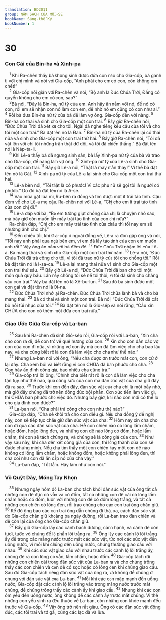 ```yaml
---
translation: BD2011
group: NĂM SÁCH CỦA MÔI-SE
bookName: Sáng-thế Ký 
bookNumber: 1
---
```


<div class="title"><h1>30</h1><h3>Con Cái của Bin-ha và Xinh-pa</h3></div>
<span class="verse sa_30_1"> <sup>1</sup> Khi Ra-chên thấy bà không sinh được đứa con nào cho Gia-cốp, bà ganh tị với chị mình và nói với Gia-cốp, “Anh phải cho em có con, còn không em chết!” <br/></span>
<span class="verse sa_30_2"> <sup>2</sup> Gia-cốp nổi giận với Ra-chên và nói, “Bộ anh là Ðức Chúa Trời, Ðấng có quyền không cho em có con, sao?”<br/></span>
<span class="verse sa_30_3"> <sup>3</sup>Bà nói, “Ðây là Bin-ha, nữ tỳ của em. Anh hãy ăn nằm với nó, để nó có con, rồi em sẽ nhận con nó làm con em, để nhờ nó em cũng có con như ai.” </span>
<span class="verse sa_30_4"><sup>4</sup> Rồi bà đưa Bin-ha nữ tỳ của bà để làm vợ ông. Gia-cốp đến với nàng. </span>
<span class="verse sa_30_5"><sup>5</sup> Bin-ha có thai và sinh cho Gia-cốp một con trai. </span>
<span class="verse sa_30_6"><sup>6</sup> Bấy giờ Ra-chên nói, “Ðức Chúa Trời đã xét xử cho tôi. Ngài đã nghe tiếng kêu cầu của tôi và cho tôi một con trai.” Bà đặt tên nó là Ðan. </span>
<span class="verse sa_30_7"><sup>7</sup> Bin-ha nữ tỳ của Ra-chên lại có thai nữa và sinh cho Gia-cốp một con trai thứ hai. </span>
<span class="verse sa_30_8"><sup>8</sup> Bấy giờ Ra-chên nói, “Tôi đã vật lộn với chị tôi những trận thật dữ dội, và tôi đã chiến thắng.” Bà đặt tên nó là Náp-ta-li.<br/></span>
<span class="verse sa_30_9"> <sup>9</sup> Khi Lê-a thấy bà đã ngưng sinh sản, bà lấy Xinh-pa nữ tỳ của bà và trao cho Gia-cốp, để nàng làm vợ ông. </span>
<span class="verse sa_30_10"><sup>10</sup> Xinh-pa nữ tỳ của Lê-a sinh cho Gia-cốp một con trai. </span>
<span class="verse sa_30_11"><sup>11</sup> Bấy giờ Lê-a nói, “Thật là may mắn thay!” Vì thế bà đặt tên nó là Gát. </span>
<span class="verse sa_30_12"><sup>12</sup> Xinh-pa nữ tỳ của Lê-a lại sinh cho Gia-cốp một con trai thứ hai. <br/></span>
<span class="verse sa_30_13"> <sup>13</sup> Lê-a bèn nói, “Tôi thật là có phước! Vì các phụ nữ sẽ gọi tôi là người có phước.” Do đó bà đặt tên nó là A-se. <br/></span>
<span class="verse sa_30_14"> <sup>14</sup> Vào mùa gặt lúa mì, Ru-bên ra đồng và tìm được một ít trái táo tình. Cậu đem về cho Lê-a mẹ cậu. Ra-chên nói với Lê-a, “Chị cho em ít trái táo tình của con chị đi.”<br/></span>
<span class="verse sa_30_15"> <sup>15</sup> Lê-a đáp với bà, “Bộ em tưởng giựt chồng của chị là chuyện nhỏ sao, mà bây giờ còn muốn lấy mấy trái táo tình của con chị nữa?”<br/> Ra-chên đáp, “Chị cho em mấy trái táo tình của cháu thì tối nay em sẽ nhường ảnh cho chị.”<br/></span>
<span class="verse sa_30_16"> <sup>16</sup> Ðến chiều tối, khi Gia-cốp ở ngoài đồng về, Lê-a ra đón gặp ông và nói, “Tối nay anh phải qua ngủ bên em, vì em đã lấy táo tình của con em mướn anh rồi.” Vậy ông ăn nằm với bà đêm đó. </span>
<span class="verse sa_30_17"><sup>17</sup> Ðức Chúa Trời nhậm lời của Lê-a. Bà mang thai và sinh cho Gia-cốp một con trai thứ năm. </span>
<span class="verse sa_30_18"><sup>18</sup> Lê-a nói, “Ðức Chúa Trời đã trả công cho tôi, vì tôi đã trao nữ tỳ của tôi cho chồng tôi.” Rồi bà đặt tên nó là I-sa-ca. </span>
<span class="verse sa_30_19"><sup>19</sup> Lê-a lại mang thai nữa và sinh cho Gia-cốp một con trai thứ sáu. </span>
<span class="verse sa_30_20"><sup>20</sup> Bấy giờ Lê-a nói, “Ðức Chúa Trời đã ban cho tôi một món quà quý báu. Lần nầy chồng tôi sẽ nể tôi thôi, vì tôi đã sinh cho chàng sáu con trai.” Vậy bà đặt tên nó là Xê-bu-lun. </span>
<span class="verse sa_30_21"><sup>21</sup> Sau đó bà sinh được một con gái và đặt tên nó là Ði-na.<br/></span>
<span class="verse sa_30_22"> <sup>22</sup> Ðức Chúa Trời nhớ lại Ra-chên. Ðức Chúa Trời chữa lành bà và cho bà mang thai. </span>
<span class="verse sa_30_23"><sup>23</sup> Bà có thai và sinh một con trai. Bà nói, “Ðức Chúa Trời đã cất bỏ nỗi tủi nhục của tôi.” </span>
<span class="verse sa_30_24"><sup>24</sup> Bà đặt tên nó là Giô-sép và nói rằng, “Cầu xin CHÚA cho con có thêm một đứa con trai nữa.”<br/></span>
<div class="title"><h3>Giao Ước Giữa Gia-cốp và La-ban</h3></div>
<span class="verse sa_30_25"> <sup>25</sup> Sau khi Ra-chên đã sinh Giô-sép rồi, Gia-cốp nói với La-ban, “Xin cha cho con ra đi, để con trở về quê hương của con. </span>
<span class="verse sa_30_26"><sup>26</sup> Xin cho con dẫn các vợ con của con đi nữa, vì những vợ con ấy mà con đã làm việc cho cha bao lâu nay, và cha cũng biết rõ là con đã làm việc cho cha như thế nào.”<br/></span>
<span class="verse sa_30_27"> <sup>27</sup> Nhưng La-ban nói với ông, “Nếu cha được ơn trước mắt con, con cứ ở lại đây. Cha xem bói và biết rằng vì con CHÚA đã ban phước cho cha. </span>
<span class="verse sa_30_28"><sup>28</sup> Con hãy ấn định công giá, bao nhiêu cha cũng trả.”<br/></span>
<span class="verse sa_30_29"> <sup>29</sup> Gia-cốp trả lời ông, “Chính cha biết rất rõ là con đã làm việc cho cha tận tụy như thế nào, qua công sức của con mà đàn súc vật của cha giờ đây đã ra sao. </span>
<span class="verse sa_30_30"><sup>30</sup> Trước khi con đến đây, đàn súc vật của cha chỉ là một bầy nhỏ, mà giờ đây chúng đã trở nên đông đúc bội phần. Con xúc tiến làm việc gì, thì CHÚA ban phước cho việc đó. Nhưng bây giờ, khi nào con mới có thể lo cho gia đình con được?”<br/></span>
<span class="verse sa_30_31"> <sup>31</sup> La-ban nói, “Cha phải trả công cho con như thế nào?”<br/> Gia-cốp đáp, “Cha sẽ khỏi trả cho con điều gì. Nếu cha đồng ý đề nghị nầy, con sẽ tiếp tục chăn giữ đàn súc vật của cha: </span>
<span class="verse sa_30_32"><sup>32</sup> Hôm nay xin cha cho con đi qua các đàn súc vật của cha. Hễ con chiên nào có lông lấm chấm, hoặc đốm, hoặc lông đen, và những con dê nào lông có đốm, hoặc lấm chấm, thì con sẽ tách chúng ra, và chúng sẽ là công giá của con. </span>
<span class="verse sa_30_33"><sup>33</sup> Như vậy sau này, khi cha đến xét công giá của con, thì lòng thành của con sẽ được chứng minh. Nếu cha tìm thấy một con chiên hay một con dê nào không có lông lấm chấm, hoặc không đốm, hoặc không phải lông đen, thì cha coi như con đã ăn cắp nó của cha vậy.”<br/></span>
<span class="verse sa_30_34"> <sup>34</sup> La-ban đáp, “Tốt lắm. Hãy làm như con nói.”<br/></span>
<div class="title"><h3>Vỏ Quýt Dày, Móng Tay Nhọn</h3></div>
<span class="verse sa_30_35"> <sup>35</sup> Nhưng ngày hôm đó La-ban cho tách khỏi đàn súc vật của ông tất cả những con dê đực có vằn và có đốm, tất cả những con dê cái có lông lấm chấm hoặc có đốm, luôn với những con dê có đốm lông trắng, và tất cả những con chiên có lông đen, rồi trao chúng cho các con trai ông chăn giữ. </span>
<span class="verse sa_30_36"><sup>36</sup> Kế đó ông bảo các con trai ông dẫn chúng đi thật xa, cách đàn súc vật do Gia-cốp chăn giữ khoảng ba ngày đường, rồi La-ban trao đàn chiên và dê còn lại của ông cho Gia-cốp chăn giữ.<br/></span>
<span class="verse sa_30_37"> <sup>37</sup> Bấy giờ Gia-cốp lấy các cành bạch dương, cành hạnh, và cành dẻ còn tươi, tước vỏ chúng để lộ phần lõi trắng ra. </span>
<span class="verse sa_30_38"><sup>38</sup> Ông lấy các cành lộ lõi trắng ấy để trong các máng nước trước mắt các súc vật, tức nơi các súc vật đến uống nước, vì mỗi khi chúng đến uống nước, chúng thường giao cấu với nhau. </span>
<span class="verse sa_30_39"><sup>39</sup> Khi các súc vật giao cấu với nhau trước các cành lộ lõi trắng ấy, chúng đẻ ra con lông có vằn, lấm chấm, hoặc đốm. </span>
<span class="verse sa_30_40"><sup>40</sup> Gia-cốp tách rời những con chiên cái trong đàn súc vật của La-ban ra và cho chúng trông thấy các con chiên và con dê có sọc hoặc có lông đen khi chúng giao cấu. Sau đó Gia-cốp tách riêng đàn súc vật của ông ra, và không để chúng ở chung với đàn súc vật của La-ban. </span>
<span class="verse sa_30_41"><sup>41</sup> Mỗi khi các con mập mạnh đến uống nước, Gia-cốp đặt các cành lộ lõi trắng vào trong máng nước trước mắt chúng, để chúng trông thấy các cành ấy khi giao cấu. </span>
<span class="verse sa_30_42"><sup>42</sup> Nhưng khi các con ốm yếu đến uống nước, ông không để các cành ấy trước mắt chúng. Vì thế những con yếu sinh ra đều thuộc về La-ban, còn những con khỏe mạnh đều thuộc về Gia-cốp. </span>
<span class="verse sa_30_43"><sup>43</sup> Vậy ông trở nên rất giàu. Ông có các đàn súc vật đông đúc, các tôi trai và tớ gái, cùng các lạc đà và lừa.<br/></span>
